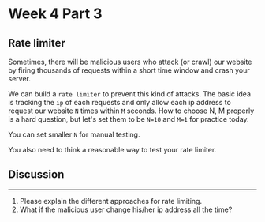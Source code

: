 # Week 4 Part 3

## Rate limiter

Sometimes, there will be malicious users who attack (or crawl) our website by firing thousands of requests within a short time window and crash your server.

We can build a `rate limiter` to prevent this kind of attacks. The basic idea is tracking the `ip` of each requests and only allow each ip address to request our website `N` times within `M` seconds. How to choose N, M properly is a hard question, but let's set them to be `N=10` and `M=1` for practice today.

You can set smaller `N` for manual testing.

You also need to think a reasonable way to test your rate limiter.


## Discussion
---- 
1. Please explain the different approaches for rate limiting.
2. What if the malicious user change his/her ip address all the time?